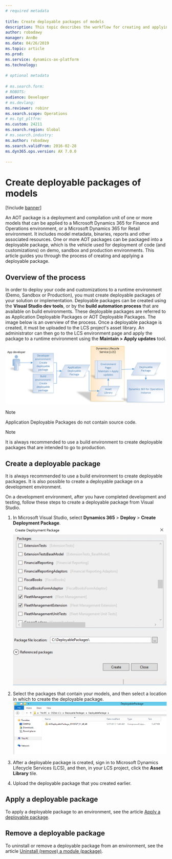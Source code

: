```yaml
---
# required metadata

title: Create deployable packages of models
description: This topic describes the workflow for creating and applying a deployable package.
author: robadawy
manager: AnnBe
ms.date: 04/26/2019
ms.topic: article
ms.prod: 
ms.service: dynamics-ax-platform
ms.technology: 

# optional metadata

# ms.search.form: 
# ROBOTS: 
audience: Developer
# ms.devlang: 
ms.reviewer: robinr
ms.search.scope: Operations
# ms.tgt_pltfrm: 
ms.custom: 24211
ms.search.region: Global
# ms.search.industry: 
ms.author: robadawy
ms.search.validFrom: 2016-02-28
ms.dyn365.ops.version: AX 7.0.0

---
```


# Create deployable packages of models

[!include [banner](../includes/banner.md)]

An AOT package is a deployment and compilation unit of one or more models that can be applied to a Microsoft Dynamics 365 for Finance and Operations environment, or a Microsoft Dynamics 365 for Retail environment. It includes model metadata, binaries, reports and other associated resources. One or more AOT packages can be packaged into a deployable package, which is the vehicle used for deployment of code (and customizations) on demo, sandbox and production environments. This article guides you through the process of creating and applying a deployable package. 

## Overview of the process

In order to deploy your code and customizations to a runtime environment (Demo, Sandbox or Production), you must create deployable packages of your solution or implementation. Deployable packages can be created using the **Visual Studio dev tools**, or by the **build automation process** that are available on build environments. These deployable packages are referred to as Application Deployable Packages or AOT Deployable Packages. The image below is an overview of the process. Once a deployable package is created, it must be uploaded to the LCS project's asset library. An administrator can then go to the LCS environment page and apply the package to a runtime environment using the **Maintain &gt; Apply updates** tool. 

![Create and apply a deployment package](./media/createandapplydeployablepackage.png)

> [!NOTE]
> Application Deployable Packages do not contain source code.

> [!NOTE]
> It is always recommended to use a build environment to create deployable packages that are intended to go to production.

## Create a deployable package
It is always recommended to use a build environment to create deployable packages. It is also possible to create a deployable package on a development environment. 

On a development environment, after you have completed development and testing, follow these steps to create a deployable package from Visual Studio.

1.  In Microsoft Visual Studio, select **Dynamics 365** &gt; **Deploy** &gt; **Create Deployment Package**.
![Create deployment package](./media/createdeploymentpackage-986x1024.png)

2.  Select the packages that contain your models, and then select a location in which to create the deployable package. 
![Select a location](./media/pack4.png)

3.  After a deployable package is created, sign in to Microsoft Dynamics Lifecycle Services (LCS), and then, in your LCS project, click the **Asset Library** tile.

4.  Upload the deployable package that you created earlier.

## Apply a deployable package
To apply a deployable package to an environment, see the article [Apply a deployable package](apply-deployable-package-system.md).

## Remove a deployable package
To uninstall or remove a deployable package from an environment, see the article [Uninstall (remove) a module (package)](uninstall-deployable-package.md).
